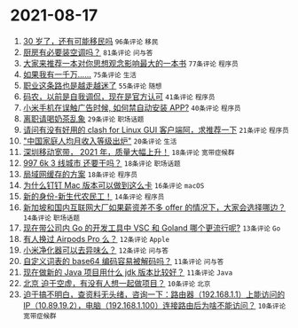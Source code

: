 # 2021-08-17

1. [30 岁了，还有可能移民吗](https://www.v2ex.com/t/796248) `96条评论` `移民`
1. [厨房有必要装空调吗？](https://www.v2ex.com/t/796195) `81条评论` `问与答`
1. [大家来推荐一本对你思想观念影响最大的一本书](https://www.v2ex.com/t/796289) `77条评论` `程序员`
1. [如果我有一千万……](https://www.v2ex.com/t/796190) `75条评论` `生活`
1. [职业这条路也是越走越迷了](https://www.v2ex.com/t/796187) `55条评论` `随想`
1. [码农，以前是自我调侃，现在是官方认可](https://www.v2ex.com/t/796200) `41条评论` `程序员`
1. [小米手机在误触广告时候, 如何禁自动安装 APP?](https://www.v2ex.com/t/796204) `40条评论` `程序员`
1. [离职请喝奶茶乱象](https://www.v2ex.com/t/796321) `29条评论` `职场话题`
1. [请问有没有好用的 clash for Linux GUI 客户端阿，求推荐一下](https://www.v2ex.com/t/796320) `21条评论` `程序员`
1. ["中国家庭人均月收入等级出炉"](https://www.v2ex.com/t/796337) `20条评论` `生活`
1. [深圳移动宽带， 2021 年，质量大幅上升！](https://www.v2ex.com/t/796292) `18条评论` `宽带症候群`
1. [997 6k 3 线城市 还要干吗？](https://www.v2ex.com/t/796284) `18条评论` `职场话题`
1. [局域网缓存的方案](https://www.v2ex.com/t/796224) `18条评论` `程序员`
1. [为什么钉钉 Mac 版本可以做到这么卡](https://www.v2ex.com/t/796276) `16条评论` `macOS`
1. [新的身份-新生代农民工！](https://www.v2ex.com/t/796299) `14条评论` `程序员`
1. [新加坡和国内互联网大厂如果薪资差不多 offer 的情况下，大家会选择哪边？](https://www.v2ex.com/t/796245) `14条评论` `职场话题`
1. [现在带公司内 Go 的开发工具中 VSC 和 Goland 哪个更流行呢?](https://www.v2ex.com/t/796251) `13条评论` `Go`
1. [有人换过 Airpods Pro 么？](https://www.v2ex.com/t/796192) `12条评论` `Apple`
1. [小米净化器可以去异味么？](https://www.v2ex.com/t/796189) `12条评论` `问与答`
1. [自定义词表的 base64 编码容易被解码吗？](https://www.v2ex.com/t/796324) `11条评论` `问与答`
1. [现在做新的 Java 项目用什么 jdk 版本比较好？](https://www.v2ex.com/t/796305) `11条评论` `Java`
1. [北京 迫于空虚，有没有人想一起做项目？](https://www.v2ex.com/t/796319) `10条评论` `北京`
1. [迫于搞不明白，查资料无头绪，咨询一下：路由器（192.168.1.1）上能访问的 IP（10.89.19.2），电脑（192.168.1.100）连接路由后为啥不能访问？](https://www.v2ex.com/t/796296) `10条评论` `宽带症候群`
